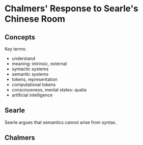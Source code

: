 # Chalmers' Response to Searle's Chinese Room

## Concepts

Key terms:
- understand
- meaning: intrinsic, external
- syntactic systems
- semantic systems
- tokens, representation
- computational tokens
- consciousness, mental states: qualia
- artificial intelligence

## Searle

Searle argues that semantics cannot arise from syntax.

## Chalmers


